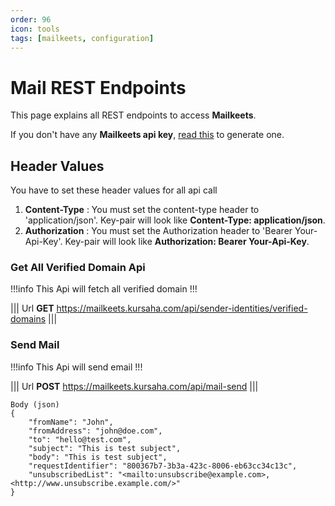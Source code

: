 ```yaml
---
order: 96
icon: tools
tags: [mailkeets, configuration]
---
```


# Mail REST Endpoints
This page explains all REST endpoints to access **Mailkeets**. 

If you don't have any **Mailkeets api key**, [read this](./MailApiKey.md) to generate one.

## Header Values
You have to set these header values for all api call
1. **Content-Type** : You must set the content-type header to 'application/json'. Key-pair will look like **Content-Type: application/json**.
2. **Authorization** : You must set the Authorization header to 'Bearer Your-Api-Key'. Key-pair will look like **Authorization: Bearer Your-Api-Key**.

### Get All Verified Domain Api
!!!info This Api will fetch all verified domain
!!!

||| Url
**GET**  https://mailkeets.kursaha.com/api/sender-identities/verified-domains
|||

### Send Mail
!!!info This Api will send email
!!!

||| Url
**POST**  https://mailkeets.kursaha.com/api/mail-send
|||

```
Body (json)
{
    "fromName": "John",
    "fromAddress": "john@doe.com",
    "to": "hello@test.com",
    "subject": "This is test subject",
    "body": "This is test subject",
    "requestIdentifier": "800367b7-3b3a-423c-8006-eb63cc34c13c",
    "unsubscribedList": "<mailto:unsubscribe@example.com>, <http://www.unsubscribe.example.com/>"
}
```